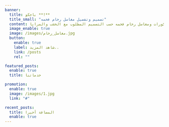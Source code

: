 ```yaml
---
banner:
  title: باجكو **!**
  title_small: "تصميم وتفصيل مغاسل رخام فخمه"
  content: ديكورات ومغاسل رخام فخمه حسب التصميم المطلوب مع الخشب والمرايا.
  image_enable: true
  image: /images/مغاسل_رخام.jpg
  button:
    enable: true
    label: شاهد المزيد..
    link: /posts
    rel: ""

featured_posts:
  enable: true
  title: خدماتنا

promotion:
  enable: true
  image: /images/1.jpg
  link: "#"

recent_posts:
  title: المضافة أخيرا
  enable: true
---
```

